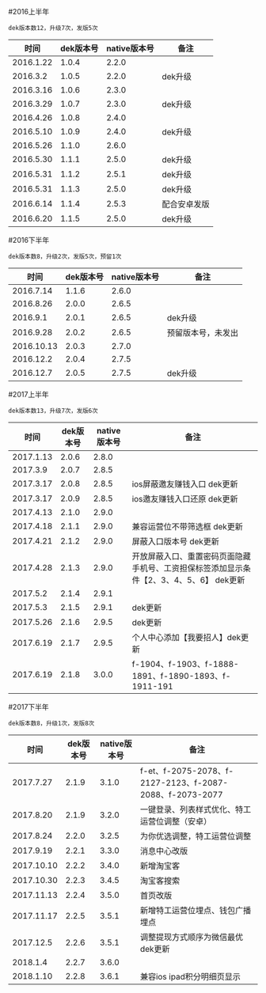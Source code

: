 #2016上半年

~~~
dek版本数12，升级7次，发版5次
~~~

|时间  | dek版本号 | native版本号|备注|
| ------------- | ---------------------	| ---------------------|---------------------|
| 2016.1.22							| 1.0.4|	2.2.0||
| 2016.3.2 							| 1.0.5|	2.2.0|dek升级|
| 2016.3.16							| 1.0.6|	2.3.0||
| 2016.3.29							| 1.0.7|	2.3.0|dek升级|
| 2016.4.26							| 1.0.8|	2.4.0||
| 2016.5.10							| 1.0.9|	2.4.0|dek升级|
| 2016.5.26							| 1.1.0|	2.6.0||
| 2016.5.30							| 1.1.1|	2.5.0|dek升级|
| 2016.5.31							| 1.1.2|	2.5.1|dek升级|
| 2016.5.31							| 1.1.3|	2.5.0|dek升级|
| 2016.6.14							| 1.1.4|	2.5.3|配合安卓发版|
| 2016.6.20							| 1.1.5|	2.5.0|dek升级|

#2016下半年
~~~
dek版本数8，升级2次，发版5次，预留1次
~~~

|时间  | dek版本号 | native版本号|备注|
| ------------- | ---------------------	| ---------------------|---------------------|
| 2016.7.14							| 1.1.6|	2.6.0||
| 2016.8.26							| 2.0.0|	2.6.5||
| 2016.9.1							| 2.0.1|	2.6.5|dek升级|
| 2016.9.28							| 2.0.2|	2.6.5|预留版本号，未发出|
| 2016.10.13							| 2.0.3|	2.7.0||
| 2016.12.2							| 2.0.4|	2.7.5||
| 2016.12.7							| 2.0.5|	2.7.5|dek升级|



#2017上半年

~~~
dek版本数13，升级7次，发版6次
~~~

|时间  | dek版本号 | native版本号|备注|
| ------------- | ---------------------	| ---------------------|---------------------|
| 2017.1.13							| 2.0.6|	2.8.0||
| 2017.3.9							| 2.0.7|	2.8.5||
| 2017.3.17							| 2.0.8|	2.8.5| ios屏蔽邀友赚钱入口 dek更新|
| 2017.3.17							| 2.0.9|	2.8.5| ios邀友赚钱入口还原 dek更新|
| 2017.4.13							| 2.1.0|	2.9.0||
| 2017.4.18                         | 2.1.1|    2.9.0| 兼容运营位不带筛选框 dek更新| 
| 2017.4.21                         | 2.1.2|    2.9.0| 屏蔽入口版本号 dek更新| 
| 2017.4.28                         | 2.1.3|    2.9.0| 开放屏蔽入口、重置密码页面隐藏手机号、工资担保标签添加显示条件【2、3、4、5、6】 dek更新| 
| 2017.5.2                          | 2.1.4|    2.9.1|
| 2017.5.3                          | 2.1.5|    2.9.1| dek更新|
| 2017.5.26                         | 2.1.6|    2.9.5| dek更新|
| 2017.6.19                         | 2.1.7|    2.9.5| 个人中心添加【我要招人】dek更新| 
| 2017.6.19                         | 2.1.8|    3.0.0| f-1904、f-1903、f-1888-1891、f-1890-1893、f-1911-191| 

#2017下半年

~~~
dek版本数8，升级1次，发版8次
~~~

|时间  | dek版本号 | native版本号|备注|
| ------------- | --------------------- | ---------------------|---------------------|
| 2017.7.27                         | 2.1.9|    3.1.0| f-et、f-2075-2078、f-2127-2123、f-2087-2088、f-2073-2077 |
| 2017.8.20                         | 2.1.9|    3.2.0| 一键登录、列表样式优化、特工运营位调整（安卓） |
| 2017.8.24                         | 2.2.0|    3.2.5| 为你优选调整，特工运营位调整 |
| 2017.9.19                         | 2.2.1|    3.3.0| 消息中心改版 |
| 2017.10.10                        | 2.2.2|    3.4.0| 新增淘宝客 |
| 2017.10.30                        | 2.2.3|    3.4.5| 淘宝客搜索 |
| 2017.11.13                        | 2.2.4|    3.5.0| 首页改版 |
| 2017.11.17                        | 2.2.5|    3.5.1| 新增特工运营位埋点、钱包广播埋点 |
| 2017.12.5                         | 2.2.6|    3.5.1| 调整提现方式顺序为微信最优 dek更新|
| 2018.1.4                          | 2.2.7|    3.6.0| |
| 2018.1.10                         | 2.2.8|    3.6.1| 兼容ios ipad积分明细页显示|